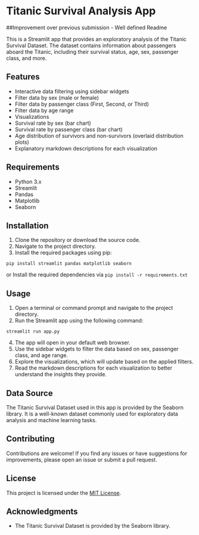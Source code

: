 # Titanic Survival Analysis App 

##Improvement over previous submission - Well defined Readme

This is a Streamlit app that provides an exploratory analysis of the Titanic Survival Dataset. The dataset contains information about passengers aboard the Titanic, including their survival status, age, sex, passenger class, and more.

## Features

- Interactive data filtering using sidebar widgets
 - Filter data by sex (male or female)
 - Filter data by passenger class (First, Second, or Third)
 - Filter data by age range
- Visualizations
 - Survival rate by sex (bar chart)
 - Survival rate by passenger class (bar chart)
 - Age distribution of survivors and non-survivors (overlaid distribution plots)
- Explanatory markdown descriptions for each visualization

## Requirements

- Python 3.x
- Streamlit
- Pandas
- Matplotlib
- Seaborn

## Installation

1. Clone the repository or download the source code.
2. Navigate to the project directory.
3. Install the required packages using pip:
```
pip install streamlit pandas matplotlib seaborn
```

or Install the required dependencies via ``` pip install -r requirements.txt ```
## Usage

1. Open a terminal or command prompt and navigate to the project directory.
2. Run the Streamlit app using the following command:
   
```
streamlit run app.py
```

4. The app will open in your default web browser.
5. Use the sidebar widgets to filter the data based on sex, passenger class, and age range.
6. Explore the visualizations, which will update based on the applied filters.
7. Read the markdown descriptions for each visualization to better understand the insights they provide.

## Data Source

The Titanic Survival Dataset used in this app is provided by the Seaborn library. It is a well-known dataset commonly used for exploratory data analysis and machine learning tasks.

## Contributing

Contributions are welcome! If you find any issues or have suggestions for improvements, please open an issue or submit a pull request.

## License

This project is licensed under the [MIT License](LICENSE).

## Acknowledgments

- The Titanic Survival Dataset is provided by the Seaborn library.
